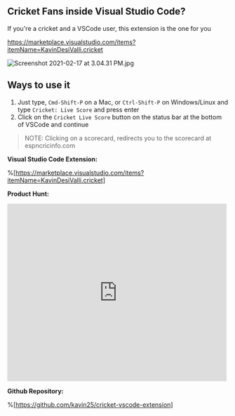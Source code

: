 ## Cricket Fans inside Visual Studio Code?

If you're a cricket and a VSCode user, this extension is the one for you

https://marketplace.visualstudio.com/items?itemName=KavinDesiValli.cricket

![Screenshot 2021-02-17 at 3.04.31 PM.jpg](https://cdn.hashnode.com/res/hashnode/image/upload/v1613554739187/gZ4K8Lb1e.jpeg)

## Ways to use it

1. Just type, `Cmd-Shift-P` on a Mac, or `Ctrl-Shift-P` on Windows/Linux and type `Cricket: Live Score` and press enter
2. Click on the `Cricket Live Score` button on the status bar at the bottom of VSCode and continue

> NOTE: Clicking on a scorecard, redirects you to the scorecard at espncricinfo.com

**Visual Studio Code Extension:**

%[https://marketplace.visualstudio.com/items?itemName=KavinDesiValli.cricket]

**Product Hunt:**

<iframe style="border: none;" src="https://cards.producthunt.com/cards/posts/284934?v=1" width="500" height="405" frameborder="0" scrolling="no" allowfullscreen></iframe>

**Github Repository:**

%[https://github.com/kavin25/cricket-vscode-extension]